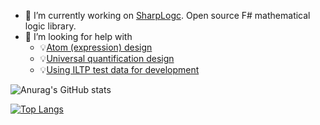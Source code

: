 <!--
**GeorgePlotnikov/georgeplotnikov** is a ✨ _special_ ✨ repository because its `README.md` (this file) appears on your GitHub profile.

Here are some ideas to get you started:

- 🔭 I’m currently working on ...
- 🌱 I’m currently learning ...
- 👯 I’m looking to collaborate on ...
- 🤔 I’m looking for help with ...
- 💬 Ask me about ...
- 📫 How to reach me: [@georgeplotnikov](https://www.twitter.com/georgeplotnikov)
- 😄 Pronouns: ...
- ⚡ Fun fact: ...
-->

- 🔭 I’m currently working on [SharpLogc](https://github.com/GeorgePlotnikov/SharpLogic). Open source F# mathematical logic library.
- 🤔 I’m looking for help with
  - 💡[Atom (expression) design](https://github.com/GeorgePlotnikov/SharpLogic/discussions/25)
  - 💡[Universal quantification design](https://github.com/GeorgePlotnikov/SharpLogic/discussions/26)
  - 💡[Using ILTP test data for development](https://github.com/GeorgePlotnikov/SharpLogic/discussions/27)

![Anurag's GitHub stats](https://github-readme-stats.vercel.app/api?username=georgeplotnikov&show_icons=true&theme=dracula)

[![Top Langs](https://github-readme-stats.vercel.app/api/top-langs/?username=georgeplotnikov&theme=dracula)](https://github.com/georgeplotnikov/github-readme-stats)
